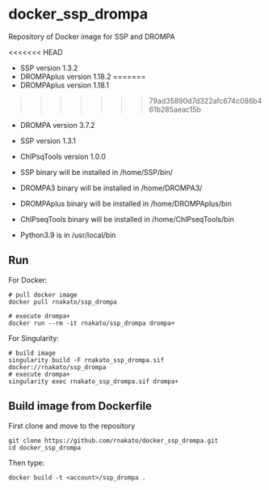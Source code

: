 # docker_ssp_drompa
Repository of Docker image for SSP and DROMPA

<<<<<<< HEAD
- SSP version 1.3.2
- DROMPAplus version 1.18.2
=======
- DROMPAplus version 1.18.1
>>>>>>> 79ad35890d7d322afc674c086b461b285aeac15b
- DROMPA version 3.7.2
- SSP version 1.3.1
- ChIPsqTools version 1.0.0

- SSP binary will be installed in /home/SSP/bin/
- DROMPA3 binary will be installed in /home/DROMPA3/
- DROMPAplus binary will be installed in /home/DROMPAplus/bin
- ChIPseqTools binary will be installed in /home/ChIPseqTools/bin
- Python3.9 is in /usr/local/bin

## Run

For Docker:

    # pull docker image
    docker pull rnakato/ssp_drompa

    # execute drompa+
    docker run --rm -it rnakato/ssp_drompa drompa+

For Singularity:

    # build image
    singularity build -F rnakato_ssp_drompa.sif docker://rnakato/ssp_drompa
    # execute drompa+
    singularity exec rnakato_ssp_drompa.sif drompa+

## Build image from Dockerfile
First clone and move to the repository

    git clone https://github.com/rnakato/docker_ssp_drompa.git
    cd docker_ssp_drompa

Then type:

    docker build -t <account>/ssp_drompa .
